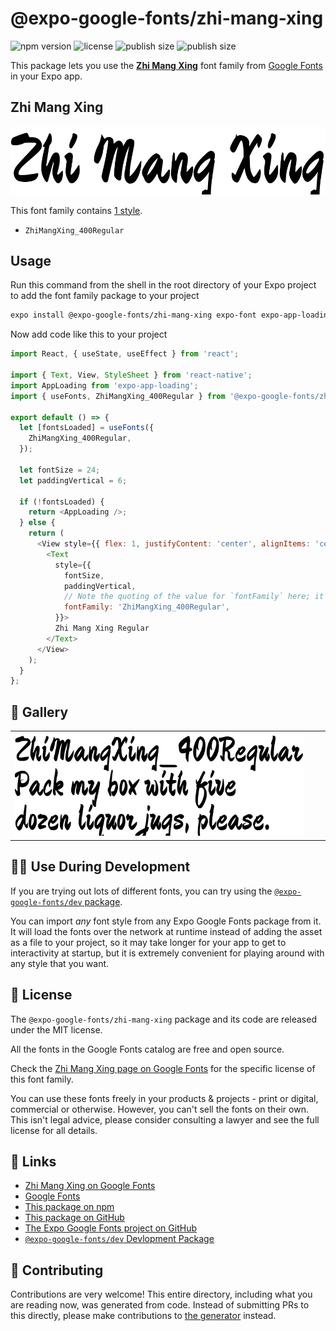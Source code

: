 # @expo-google-fonts/zhi-mang-xing

![npm version](https://flat.badgen.net/npm/v/@expo-google-fonts/zhi-mang-xing)
![license](https://flat.badgen.net/github/license/expo/google-fonts)
![publish size](https://flat.badgen.net/packagephobia/install/@expo-google-fonts/zhi-mang-xing)
![publish size](https://flat.badgen.net/packagephobia/publish/@expo-google-fonts/zhi-mang-xing)

This package lets you use the [**Zhi Mang Xing**](https://fonts.google.com/specimen/Zhi+Mang+Xing) font family from [Google Fonts](https://fonts.google.com/) in your Expo app.

## Zhi Mang Xing

![Zhi Mang Xing](./font-family.png)

This font family contains [1 style](#-gallery).

- `ZhiMangXing_400Regular`

## Usage

Run this command from the shell in the root directory of your Expo project to add the font family package to your project
```sh
expo install @expo-google-fonts/zhi-mang-xing expo-font expo-app-loading
```

Now add code like this to your project
```js
import React, { useState, useEffect } from 'react';

import { Text, View, StyleSheet } from 'react-native';
import AppLoading from 'expo-app-loading';
import { useFonts, ZhiMangXing_400Regular } from '@expo-google-fonts/zhi-mang-xing';

export default () => {
  let [fontsLoaded] = useFonts({
    ZhiMangXing_400Regular,
  });

  let fontSize = 24;
  let paddingVertical = 6;

  if (!fontsLoaded) {
    return <AppLoading />;
  } else {
    return (
      <View style={{ flex: 1, justifyContent: 'center', alignItems: 'center' }}>
        <Text
          style={{
            fontSize,
            paddingVertical,
            // Note the quoting of the value for `fontFamily` here; it expects a string!
            fontFamily: 'ZhiMangXing_400Regular',
          }}>
          Zhi Mang Xing Regular
        </Text>
      </View>
    );
  }
};

```

## 🔡 Gallery


||||
|-|-|-|
|![ZhiMangXing_400Regular](./ZhiMangXing_400Regular.ttf.png)||||


## 👩‍💻 Use During Development

If you are trying out lots of different fonts, you can try using the [`@expo-google-fonts/dev` package](https://github.com/expo/google-fonts/tree/master/font-packages/dev#readme).

You can import *any* font style from any Expo Google Fonts package from it. It will load the fonts
over the network at runtime instead of adding the asset as a file to your project, so it may take longer
for your app to get to interactivity at startup, but it is extremely convenient
for playing around with any style that you want.

## 📖 License

The `@expo-google-fonts/zhi-mang-xing` package and its code are released under the MIT license.

All the fonts in the Google Fonts catalog are free and open source.

Check the [Zhi Mang Xing page on Google Fonts](https://fonts.google.com/specimen/Zhi+Mang+Xing) for the specific license of this font family.

You can use these fonts freely in your products & projects - print or digital, commercial or otherwise. However, you can't sell the fonts on their own. This isn't legal advice, please consider consulting a lawyer and see the full license for all details.

## 🔗 Links

- [Zhi Mang Xing on Google Fonts](https://fonts.google.com/specimen/Zhi+Mang+Xing)
- [Google Fonts](https://fonts.google.com/)
- [This package on npm](https://www.npmjs.com/package/@expo-google-fonts/zhi-mang-xing)
- [This package on GitHub](https://github.com/expo/google-fonts/tree/master/font-packages/zhi-mang-xing)
- [The Expo Google Fonts project on GitHub](https://github.com/expo/google-fonts)
- [`@expo-google-fonts/dev` Devlopment Package](https://github.com/expo/google-fonts/tree/master/font-packages/dev)

## 🤝 Contributing

Contributions are very welcome! This entire directory, including what you are reading now, was generated from code. Instead of submitting PRs to this directly, please make contributions to [the generator](https://github.com/expo/google-fonts/tree/master/packages/generator) instead.
